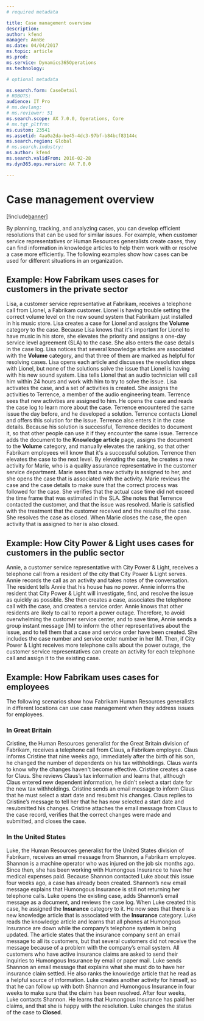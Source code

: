 ```yaml
---
# required metadata

title: Case management overview
description: 
author: kfend
manager: AnnBe
ms.date: 04/04/2017
ms.topic: article
ms.prod: 
ms.service: Dynamics365Operations
ms.technology: 

# optional metadata

ms.search.form: CaseDetail
# ROBOTS: 
audience: IT Pro
# ms.devlang: 
# ms.reviewer: 51
ms.search.scope: AX 7.0.0, Operations, Core
# ms.tgt_pltfrm: 
ms.custom: 23541
ms.assetid: 4aa0a2da-be45-4dc3-97bf-b84bcf83144c
ms.search.region: Global
# ms.search.industry: 
ms.author: kfend
ms.search.validFrom: 2016-02-28
ms.dyn365.ops.version: AX 7.0.0

---
```


# Case management overview

[!include[banner](../includes/banner.md)]


By planning, tracking, and analyzing cases, you can develop efficient resolutions that can be used for similar issues. For example, when customer service representatives or Human Resources generalists create cases, they can find information in knowledge articles to help them work with or resolve a case more efficiently. The following examples show how cases can be used for different situations in an organization.

## Example: How Fabrikam uses cases for customers in the private sector
Lisa, a customer service representative at Fabrikam, receives a telephone call from Lionel, a Fabrikam customer. Lionel is having trouble setting the correct volume level on the new sound system that Fabrikam just installed in his music store. Lisa creates a case for Lionel and assigns the **Volume** category to the case. Because Lisa knows that it's important for Lionel to have music in his store, she elevates the priority and assigns a one-day service level agreement (SLA) to the case. She also enters the case details in the case log. Lisa notices that several knowledge articles are associated with the **Volume** category, and that three of them are marked as helpful for resolving cases. Lisa opens each article and discusses the resolution steps with Lionel, but none of the solutions solve the issue that Lionel is having with his new sound system. Lisa tells Lionel that an audio technician will call him within 24 hours and work with him to try to solve the issue. Lisa activates the case, and a set of activities is created. She assigns the activities to Terrence, a member of the audio engineering team. Terrence sees that new activities are assigned to him. He opens the case and reads the case log to learn more about the case. Terrence encountered the same issue the day before, and he developed a solution. Terrence contacts Lionel and offers this solution for the issue. Terrence also enters it in the case details. Because his solution is successful, Terrence decides to document it, so that other people can use it if they encounter the same issue. Terrence adds the document to the **Knowledge article** page, assigns the document to the **Volume** category, and manually elevates the ranking, so that other Fabrikam employees will know that it's a successful solution. Terrence then elevates the case to the next level. By elevating the case, he creates a new activity for Marie, who is a quality assurance representative in the customer service department. Marie sees that a new activity is assigned to her, and she opens the case that is associated with the activity. Marie reviews the case and the case details to make sure that the correct process was followed for the case. She verifies that the actual case time did not exceed the time frame that was estimated in the SLA. She notes that Terrence contacted the customer, and that the issue was resolved. Marie is satisfied with the treatment that the customer received and the results of the case. She resolves the case as closed. When Marie closes the case, the open activity that is assigned to her is also closed.

## Example: How City Power & Light uses cases for customers in the public sector
Annie, a customer service representative with City Power & Light, receives a telephone call from a resident of the city that City Power & Light serves. Annie records the call as an activity and takes notes of the conversation. The resident tells Annie that his house has no power. Annie informs the resident that City Power & Light will investigate, find, and resolve the issue as quickly as possible. She then creates a case, associates the telephone call with the case, and creates a service order. Annie knows that other residents are likely to call to report a power outage. Therefore, to avoid overwhelming the customer service center, and to save time, Annie sends a group instant message (IM) to inform the other representatives about the issue, and to tell them that a case and service order have been created. She includes the case number and service order number in her IM. Then, if City Power & Light receives more telephone calls about the power outage, the customer service representatives can create an activity for each telephone call and assign it to the existing case.

## Example: How Fabrikam uses cases for employees
The following scenarios show how Fabrikam Human Resources generalists in different locations can use case management when they address issues for employees.

### In Great Britain

Cristine, the Human Resources generalist for the Great Britain division of Fabrikam, receives a telephone call from Claus, a Fabrikam employee. Claus informs Cristine that nine weeks ago, immediately after the birth of his son, he changed the number of dependents on his tax withholdings. Claus wants to know why the changes haven't become effective. Cristine creates a case for Claus. She reviews Claus’s tax information and learns that, although Claus entered new dependent information, he didn't select a start date for the new tax withholdings. Cristine sends an email message to inform Claus that he must select a start date and resubmit his changes. Claus replies to Cristine’s message to tell her that he has now selected a start date and resubmitted his changes. Cristine attaches the email message from Claus to the case record, verifies that the correct changes were made and submitted, and closes the case.

### In the United States

Luke, the Human Resources generalist for the United States division of Fabrikam, receives an email message from Shannon, a Fabrikam employee. Shannon is a machine operator who was injured on the job six months ago. Since then, she has been working with Humongous Insurance to have her medical expenses paid. Because Shannon contacted Luke about this issue four weeks ago, a case has already been created. Shannon’s new email message explains that Humongous Insurance is still not returning her telephone calls. Luke opens the existing case, adds Shannon’s email message as a document, and reviews the case log. When Luke created this case, he assigned the **Insurance** category to it. He now sees that there is a new knowledge article that is associated with the **Insurance** category. Luke reads the knowledge article and learns that all phones at Humongous Insurance are down while the company’s telephone system is being updated. The article states that the insurance company sent an email message to all its customers, but that several customers did not receive the message because of a problem with the company’s email system. All customers who have active insurance claims are asked to send their inquiries to Humongous Insurance by email or paper mail. Luke sends Shannon an email message that explains what she must do to have her insurance claim settled. He also ranks the knowledge article that he read as a helpful source of information. Luke creates another activity for himself, so that he can follow up with both Shannon and Humongous Insurance in four weeks to make sure that the claim has been resolved. After four weeks, Luke contacts Shannon. He learns that Humongous Insurance has paid her claims, and that she is happy with the resolution. Luke changes the status of the case to **Closed**.



